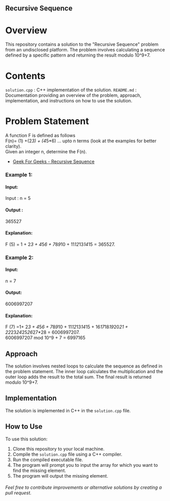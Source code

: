 ## Recursive Sequence

# Overview
This repository contains a solution to the "Recursive Sequence" problem from an undisclosed platform. The problem involves calculating a sequence defined by a specific pattern and returning the result modulo 10^9+7.

# Contents
`solution.cpp` : C++ implementation of the solution.
`README.md` : Documentation providing an overview of the problem, approach, implementation, and instructions on how to use the solution.

# Problem Statement
A function F is defined as follows </br> 
F(n)= (1) +(2*3) + (4*5*6) ... upto n terms (look at the examples for better clarity). </br>
Given an integer n, determine the F(n).

- [Geek For Geeks - Recursive Sequence](#https://www.geeksforgeeks.org/problems/recursive-sequence1611/1?page=1&status=solved&sortBy=submissions)

### Example 1:
#### Input:
Input : n = 5
#### Output : 
365527

#### Explanation:
F (5) = 1 + 2*3 + 4*5*6 + 7*8*9*10 + 11*12*13*14*15 = 365527.

### Example 2:
#### Input:
n = 7

#### Output: 
6006997207

#### Explanation:
F (7) =1+ 2*3 + 4*5*6 + 7*8*9*10 + 11*12*13*14*15 + 16*17*18*19*20*21 + 22*23*24*25*26*27*28 = 6006997207. </br>
6006997207 mod 10^9 + 7 = 6997165

## Approach
The solution involves nested loops to calculate the sequence as defined in the problem statement. The inner loop calculates the multiplication and the outer loop adds the result to the total sum. The final result is returned modulo 10^9+7.

## Implementation
The solution is implemented in C++ in the `solution.cpp` file.

## How to Use
To use this solution:

1. Clone this repository to your local machine.
2. Compile the `solution.cpp` file using a C++ compiler.
3. Run the compiled executable file.
4. The program will prompt you to input the array for which you want to find the missing element.
5. The program will output the missing element.

###### Feel free to contribute improvements or alternative solutions by creating a pull request.




